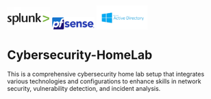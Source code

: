 <p>
  <img src="images/splunk-logo.webp" alt="Splunk" width="100"/>
  <img src="images/pfsense-logo.png" alt="Splunk" width="100"/>
  <img src="images/ad-logo.webp" alt="Python" width="120"/>
</p>

# Cybersecurity-HomeLab
This is a comprehensive cybersecurity home lab setup that integrates various technologies and configurations to enhance skills in network security, vulnerability detection, and incident analysis. 
